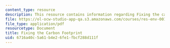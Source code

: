 ```yaml
---
content_type: resource
description: This resource contains information regarding Fixing the carbon footprint.
file: https://ol-ocw-studio-app-qa.s3.amazonaws.com/courses/res-env-001-climate-action-hands-on-harnessing-science-with-communities-to-cut-carbon-january-iap-2017/6716a40c5a61b4e26fe1fbcf288d111f_MITRES_ENV_001IAP17_ses4.2.pdf
file_type: application/pdf
resourcetype: Document
title: Fixing the Carbon Footprint
uid: 6716a40c-5a61-b4e2-6fe1-fbcf288d111f
---
```

